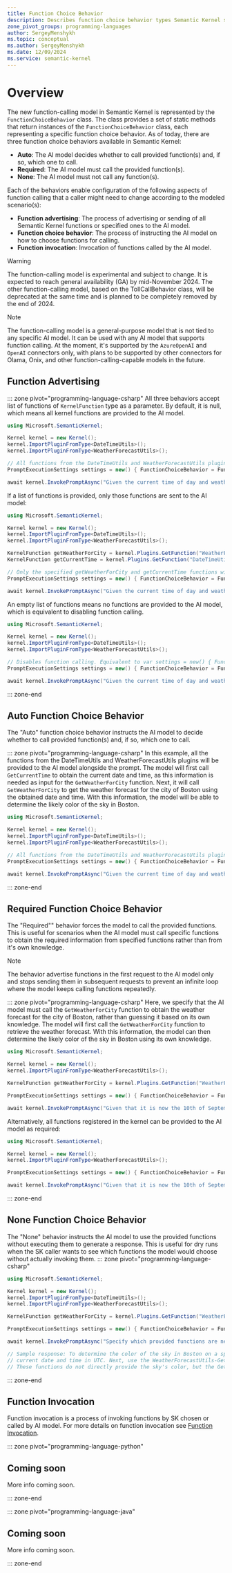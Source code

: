 ```yaml
---
title: Function Choice Behavior
description: Describes function choice behavior types Semantic Kernel supports.
zone_pivot_groups: programming-languages
author: SergeyMenshykh
ms.topic: conceptual
ms.author: SergeyMenshykh
ms.date: 12/09/2024
ms.service: semantic-kernel
---
```


# Overview
   
The new function-calling model in Semantic Kernel is represented by the `FunctionChoiceBehavior` class. The class provides a set of static methods that return instances of the `FunctionChoiceBehavior` class, each representing a specific function choice behavior. As of today, there are three function choice behaviors available in Semantic Kernel:
- **Auto**: The AI model decides whether to call provided function(s) and, if so, which one to call.
- **Required**: The AI model must call the provided function(s).
- **None**: The AI model must not call any function(s).

Each of the behaviors enable configuration of the following aspects of function calling that a caller might need to change according to the modeled scenario(s):
- **Function advertising**: The process of advertising or sending of all Semantic Kernel functions or specified ones to the AI model.  
- **Function choice behavior**: The process of instructing the AI model on how to choose functions for calling.
- **Function invocation**: Invocation of functions called by the AI model.

> [!WARNING]
> The function-calling model is experimental and subject to change. It is expected to reach general availability (GA) by mid-November 2024. The other function-calling model, based on the TollCallBehavior class, will be deprecated at the same time and is planned to be completely removed by the end of 2024.  

> [!NOTE]
> The function-calling model is a general-purpose model that is not tied to any specific AI model. It can be used with any AI model that supports function calling. At the moment, it's supported by the `AzureOpenAI` and `OpenAI` connectors only, with plans to be supported by other connectors for Olama, Onix, and other function-calling-capable models in the future.

## Function Advertising
::: zone pivot="programming-language-csharp"
All three behaviors accept list of functions of `KernelFunction` type as a parameter. 
By default, it is null, which means all kernel functions are provided to the AI model. 

```csharp
using Microsoft.SemanticKernel;

Kernel kernel = new Kernel();
kernel.ImportPluginFromType<DateTimeUtils>();
kernel.ImportPluginFromType<WeatherForecastUtils>();

// All functions from the DateTimeUtils and WeatherForecastUtils plugins will be sent to AI model together with the prompt.
PromptExecutionSettings settings = new() { FunctionChoiceBehavior = FunctionChoiceBehavior.Auto() }; 

await kernel.InvokePromptAsync("Given the current time of day and weather, what is the likely color of the sky in Boston?", new(settings));
```

If a list of functions is provided, only those functions are sent to the AI model:
```csharp
using Microsoft.SemanticKernel;

Kernel kernel = new Kernel();
kernel.ImportPluginFromType<DateTimeUtils>();
kernel.ImportPluginFromType<WeatherForecastUtils>();

KernelFunction getWeatherForCity = kernel.Plugins.GetFunction("WeatherForecastUtils", "GetWeatherForCity");
KernelFunction getCurrentTime = kernel.Plugins.GetFunction("DateTimeUtils", "GetCurrentUtcDateTime");

// Only the specified getWeatherForCity and getCurrentTime functions will be sent to AI model alongside the prompt.
PromptExecutionSettings settings = new() { FunctionChoiceBehavior = FunctionChoiceBehavior.Auto(functions: [getWeatherForCity, getCurrentTime]) }; 

await kernel.InvokePromptAsync("Given the current time of day and weather, what is the likely color of the sky in Boston?", new(settings));
```

An empty list of functions means no functions are provided to the AI model, which is equivalent to disabling function calling.
```csharp
using Microsoft.SemanticKernel;

Kernel kernel = new Kernel();
kernel.ImportPluginFromType<DateTimeUtils>();
kernel.ImportPluginFromType<WeatherForecastUtils>();

// Disables function calling. Equivalent to var settings = new() { FunctionChoiceBehavior = null } or var settings = new() { }.
PromptExecutionSettings settings = new() { FunctionChoiceBehavior = FunctionChoiceBehavior.Auto(functions: []) }; 

await kernel.InvokePromptAsync("Given the current time of day and weather, what is the likely color of the sky in Boston?", new(settings));
```
::: zone-end

## Auto Function Choice Behavior
The "Auto" function choice behavior instructs the AI model to decide whether to call provided function(s) and, if so, which one to call.

::: zone pivot="programming-language-csharp"
In this example, all the functions from the DateTimeUtils and WeatherForecastUtils plugins will be provided to the AI model alongside the prompt. 
The model will first call `GetCurrentTime` to obtain the current date and time, as this information is needed as input for the `GetWeatherForCity` function. 
Next, it will call `GetWeatherForCity` to get the weather forecast for the city of Boston using the obtained date and time. 
With this information, the model will be able to determine the likely color of the sky in Boston.
```csharp
using Microsoft.SemanticKernel;

Kernel kernel = new Kernel();
kernel.ImportPluginFromType<DateTimeUtils>();
kernel.ImportPluginFromType<WeatherForecastUtils>();

// All functions from the DateTimeUtils and WeatherForecastUtils plugins will be provided to AI model alongside the prompt.
PromptExecutionSettings settings = new() { FunctionChoiceBehavior = FunctionChoiceBehavior.Auto() }; 

await kernel.InvokePromptAsync("Given the current time of day and weather, what is the likely color of the sky in Boston?", new(settings));
```
::: zone-end

## Required Function Choice Behavior
The "Required"" behavior forces the model to call the provided functions. This is useful for scenarios when the AI model must call specific functions to obtain the required information from 
specified functions rather than from it's own knowledge.

> [!NOTE]
The behavior advertise functions in the first request to the AI model only and stops sending them in subsequent requests to prevent an infinite loop where the model keeps calling functions repeatedly.

::: zone pivot="programming-language-csharp"
Here, we specify that the AI model must call the `GetWeatherForCity` function to obtain the weather forecast for the city of Boston, rather than guessing it based on its own knowledge. 
The model will first call the `GetWeatherForCity` function to retrieve the weather forecast. 
With this information, the model can then determine the likely color of the sky in Boston using its own knowledge.
```csharp
using Microsoft.SemanticKernel;

Kernel kernel = new Kernel();
kernel.ImportPluginFromType<WeatherForecastUtils>();

KernelFunction getWeatherForCity = kernel.Plugins.GetFunction("WeatherForecastUtils", "GetWeatherForCity");

PromptExecutionSettings settings = new() { FunctionChoiceBehavior = FunctionChoiceBehavior.Required(functions: [getWeatherFunction]) };

await kernel.InvokePromptAsync("Given that it is now the 10th of September 2024, 11:29 AM, what is the likely color of the sky in Boston?", new(settings));
```
Alternatively, all functions registered in the kernel can be provided to the AI model as required:
```csharp
using Microsoft.SemanticKernel;

Kernel kernel = new Kernel();
kernel.ImportPluginFromType<WeatherForecastUtils>();

PromptExecutionSettings settings = new() { FunctionChoiceBehavior = FunctionChoiceBehavior.Required() };

await kernel.InvokePromptAsync("Given that it is now the 10th of September 2024, 11:29 AM, what is the likely color of the sky in Boston?", new(settings));
```
::: zone-end

## None Function Choice Behavior
The "None" behavior instructs the AI model to use the provided functions without executing them to generate a response. This is useful for dry runs when the SK caller wants to see which functions the model would choose without actually invoking them.
::: zone pivot="programming-language-csharp"
```csharp
using Microsoft.SemanticKernel;

Kernel kernel = new Kernel();
kernel.ImportPluginFromType<DateTimeUtils>();
kernel.ImportPluginFromType<WeatherForecastUtils>();

KernelFunction getWeatherForCity = kernel.Plugins.GetFunction("WeatherForecastUtils", "GetWeatherForCity");

PromptExecutionSettings settings = new() { FunctionChoiceBehavior = FunctionChoiceBehavior.None() };

await kernel.InvokePromptAsync("Specify which provided functions are needed to determine the color of the sky in Boston on a specified date.", new(settings))

// Sample response: To determine the color of the sky in Boston on a specified date, first call the DateTimeUtils-GetCurrentUtcDateTime function to obtain the 
// current date and time in UTC. Next, use the WeatherForecastUtils-GetWeatherForCity function, providing 'Boston' as the city name and the retrieved UTC date and time. 
// These functions do not directly provide the sky's color, but the GetWeatherForCity function offers weather data, which can be used to infer the general sky condition (e.g., clear, cloudy, rainy).
```
::: zone-end

## Function Invocation
Function invocation is a process of invoking functions by SK chosen or called by AI model. For more details on function invocation see [Function Invocation](./function-invocation.md).

::: zone pivot="programming-language-python"

## Coming soon

More info coming soon.

::: zone-end

::: zone pivot="programming-language-java"

## Coming soon

More info coming soon.

::: zone-end